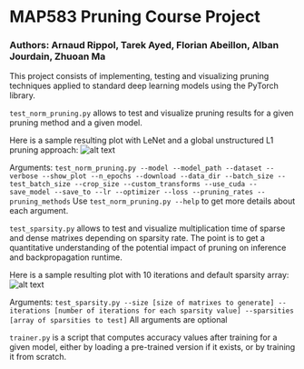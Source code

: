 # MAP583 Pruning Course Project
### Authors: Arnaud Rippol, Tarek Ayed, Florian Abeillon, Alban Jourdain, Zhuoan Ma

This project consists of implementing, testing and visualizing pruning techniques applied to standard deep learning models using the PyTorch library.

```test_norm_pruning.py``` allows to test and visualize pruning results for a given pruning method and a given model.

Here is a sample resulting plot with LeNet and a global unstructured L1 pruning approach:
![alt text](https://github.com/arnaud-rippol/pruning-project/blob/master/figures/pruning_results_LeNet_global_unstructured.png "Logo Title Text 1")

Arguments: 
```test_norm_pruning.py --model --model_path --dataset --verbose --show_plot --n_epochs --download --data_dir --batch_size --test_batch_size --crop_size --custom_transforms --use_cuda --save_model --save_to --lr --optimizer --loss --pruning_rates --pruning_methods```
Use ```test_norm_pruning.py --help``` to get more details about each argument.

```test_sparsity.py``` allows to test and visualize multiplication time of sparse and dense matrixes depending on sparsity rate. The point is to get a quantitative understanding of the potential impact of pruning on inference and backpropagation runtime.

Here is a sample resulting plot with 10 iterations and default sparsity array:
![alt text](https://github.com/arnaud-rippol/pruning-project/blob/master/figures/test_sparsity0.png "Logo Title Text 1")

Arguments: 
```test_sparsity.py --size [size of matrixes to generate] --iterations [number of iterations for each sparsity value] --sparsities [array of sparsities to test]```
All arguments are optional

```trainer.py``` is a script that computes accuracy values after training for a given model, either by loading a pre-trained version if it exists, or by training it from scratch.
